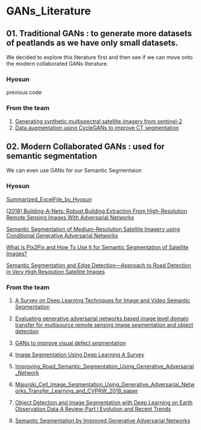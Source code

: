 # GANs_Literature

## 01. Traditional GANs : to generate more datasets of peatlands as we have only small datasets.
We decided to explore this literature first and then see if we can move onto the modern collaborated GANs literature.
### Hyosun
previous code

### From the team
01. [Generating synthetic multispectral satellite imagery from sentinel-2](https://drive.google.com/file/d/1qxEz-iGLrYi46fuOGrmEl-sZnMYauwXU/view?usp=sharing)
02. [Data augmentation using CycleGANs to improve CT segmentation](https://drive.google.com/file/d/12rwBdGV1Y2p2fa-S5g8Wij9eNVfr-77Y/view?usp=sharing)

## 02. Modern Collaborated GANs : used for semantic segmentation
We can even use GANs for our Semantic Segmentaion

### Hyosun 
[Summarized_ExcelFile_by_Hyosun](https://onedrive.live.com/edit.aspx?resid=B5DAD65B8DB99510!186042&ithint=file%2cxlsx)

[[2018] Building-A-Nets: Robust Building Extraction From High-Resolution Remote Sensing Images With Adversarial Networks](https://drive.google.com/file/d/12Pw849DXQd-vk_vDsBLRq9dto-MT1t1W/view?usp=sharing)

[Semantic Segmentation of Medium-Resolution Satellite Imagery using Conditional Generative Adversarial Networks](https://ai4earthscience.github.io/neurips-2020-workshop/papers/ai4earth_neurips_2020_46.pdf)

[What Is Pix2Pix and How To Use It for Semantic Segmentation of Satellite Images?](https://github.com/A2Amir/Pix2Pix-for-Semantic-Segmentation-of-Satellite-Images)

[Semantic Segmentation and Edge Detection—Approach to Road Detection in Very High Resolution Satellite Images](https://www.mdpi.com/2072-4292/14/3/613/pdf)

### From the team
01. [A Survey on Deep Learning Techniques for Image and Video Semantic Segmentation]()

02. [Evaluating generative adversarial networks based image level domain transfer for multisource remote sensing image segmentation and object detection]()

03. [GANs to improve visual defect segmentation]()

04. [Image Segmentation Using Deep Learning A Survey]()

05. [Improving_Road_Semantic_Segmentation_Using_Generative_Adversarial_Network]()

06. [Majurski_Cell_Image_Segmentation_Using_Generative_Adversarial_Networks_Transfer_Learning_and_CVPRW_2019_paper]()

07. [Object Detection and Image Segmentation with Deep Learning on Earth Observation Data A Review-Part I Evolution and Recent Trends]()

08. [Semantic Segmentation by Improved Generative Adversarial Networks]()
